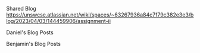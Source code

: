 
Shared Blog 
https://unswcse.atlassian.net/wiki/spaces/~63267936a84c7f79c382e3e3/blog/2023/04/03/144459906/assignment-ii

Daniel's Blog Posts


Benjamin's Blog Posts
